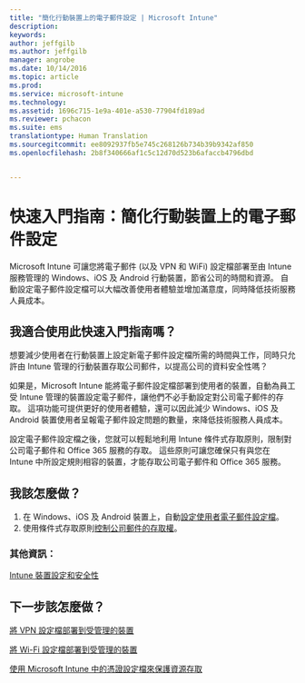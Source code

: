 ```yaml
---
title: "簡化行動裝置上的電子郵件設定 | Microsoft Intune"
description: 
keywords: 
author: jeffgilb
ms.author: jeffgilb
manager: angrobe
ms.date: 10/14/2016
ms.topic: article
ms.prod: 
ms.service: microsoft-intune
ms.technology: 
ms.assetid: 1696c715-1e9a-401e-a530-77904fd189ad
ms.reviewer: pchacon
ms.suite: ems
translationtype: Human Translation
ms.sourcegitcommit: ee8092937fb5e745c268126b734b39b9342af850
ms.openlocfilehash: 2b8f340666af1c5c12d70d523b6afaccb4796dbd


---
```


# 快速入門指南：簡化行動裝置上的電子郵件設定
Microsoft Intune 可讓您將電子郵件 (以及 VPN 和 WiFi) 設定檔部署至由 Intune 服務管理的 Windows、iOS 及 Android 行動裝置，節省公司的時間和資源。 自動設定電子郵件設定檔可以大幅改善使用者體驗並增加滿意度，同時降低技術服務人員成本。

## 我適合使用此快速入門指南嗎？
想要減少使用者在行動裝置上設定新電子郵件設定檔所需的時間與工作，同時只允許由 Intune 管理的行動裝置存取公司郵件，以提高公司的資料安全性嗎？

如果是，Microsoft Intune 能將電子郵件設定檔部署到使用者的裝置，自動為員工受 Intune 管理的裝置設定電子郵件，讓他們不必手動設定對公司電子郵件的存取。 這項功能可提供更好的使用者體驗，還可以因此減少 Windows、iOS 及 Android 裝置使用者呈報電子郵件設定問題的數量，來降低技術服務人員成本。

設定電子郵件設定檔之後，您就可以輕鬆地利用 Intune 條件式存取原則，限制對公司電子郵件和 Office 365 服務的存取。 這些原則可讓您確保只有與您在 Intune 中所設定規則相容的裝置，才能存取公司電子郵件和 Office 365 服務。

## 我該怎麼做？
1.  在 Windows、iOS 及 Android 裝置上，自動[設定使用者電子郵件設定檔](/intune/deploy-use/configure-access-to-corporate-email-using-email-profiles-with-microsoft-intune)。
2.  使用條件式存取原則[控制公司郵件的存取權](/intune/deploy-use/restrict-access-to-email-and-o365-services-with-microsoft-intune)。


### 其他資訊：
[Intune 裝置設定和安全性](/intune/deploy-use/manage-settings-and-features-on-your-devices-with-microsoft-intune-policies)

## 下一步該怎麼做？
[將 VPN 設定檔部署到受管理的裝置](/intune/deploy-use/vpn-connections-in-microsoft-intune)

[將 Wi-Fi 設定檔部署到受管理的裝置](/intune/deploy-use/wi-fi-connections-in-microsoft-intune)

[使用 Microsoft Intune 中的憑證設定檔來保護資源存取](/intune/deploy-use/secure-resource-access-with-certificate-profiles)



<!--HONumber=Oct16_HO3-->



